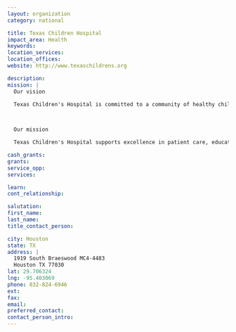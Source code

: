 ```yaml
---
layout: organization
category: national

title: Texas Children Hospital
impact_area: Health
keywords: 
location_services: 
location_offices: 
website: http://www.texaschildrens.org

description: 
mission: |
  Our vision

  Texas Children's Hospital is committed to a community of healthy children by providing the finest possible pediatric patient care, education and research.

  

  Our mission

  Texas Children's Hospital supports excellence in patient care, education and research with a commitment to quality service and cost-effective care to enhance the health and well-being of children locally, nationally and internationally.

cash_grants: 
grants: 
service_opp: 
services: 

learn: 
cont_relationship: 

salutation: 
first_name: 
last_name: 
title_contact_person: 

city: Houston
state: TX
address: |
  1919 South Braeswood MC4-4483  
  Houston TX 77030
lat: 29.706324
lng: -95.403069
phone: 832-824-6946
ext: 
fax: 
email: 
preferred_contact: 
contact_person_intro: 
---
```


